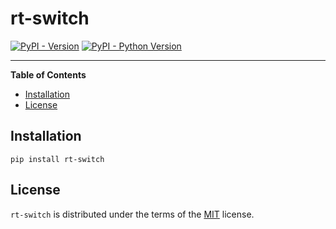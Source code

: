 # rt-switch

[![PyPI - Version](https://img.shields.io/pypi/v/rt-switch.svg)](https://pypi.org/project/rt-switch)
[![PyPI - Python Version](https://img.shields.io/pypi/pyversions/rt-switch.svg)](https://pypi.org/project/rt-switch)

-----

**Table of Contents**

- [Installation](#installation)
- [License](#license)

## Installation

```console
pip install rt-switch
```

## License

`rt-switch` is distributed under the terms of the [MIT](https://spdx.org/licenses/MIT.html) license.
